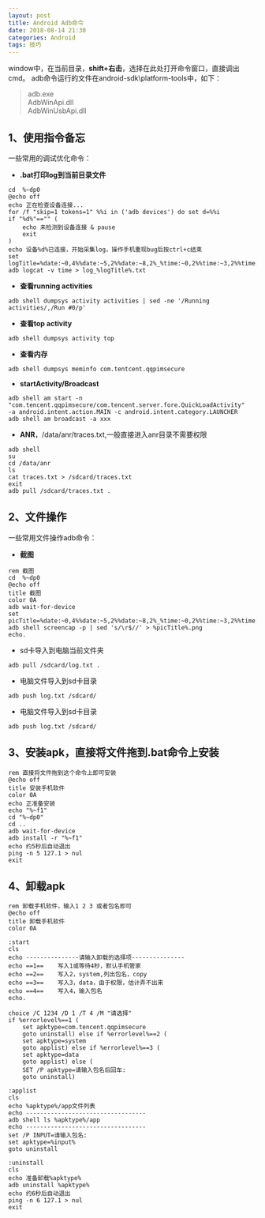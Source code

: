```yaml
---
layout: post
title: Android Adb命令
date: 2018-08-14 21:30
categories: Android
tags: 技巧
---
```


window中，在当前目录，**shift+右击**，选择在此处打开命令窗口，直接调出cmd。
adb命令运行的文件在android-sdk\platform-tools中，如下：
> adb.exe   
> AdbWinApi.dll  
> AdbWinUsbApi.dll


## 1、使用指令备忘   
一些常用的调试优化命令：

* **.bat打印log到当前目录文件**
```
cd  %~dp0
@echo off
echo 正在检查设备连接...
for /f "skip=1 tokens=1" %%i in ('adb devices') do set d=%%i
if "%d%"=="" (
    echo 未检测到设备连接 & pause
    exit
)
echo 设备%d%已连接，开始采集log，操作手机重现bug后按ctrl+c结束
set logTitle=%date:~0,4%%date:~5,2%%date:~8,2%_%time:~0,2%%time:~3,2%%time:~6,2%_%time:~9,2%
adb logcat -v time > log_%logTitle%.txt  
``` 
* **查看running activities**
```  
adb shell dumpsys activity activities | sed -ne '/Running activities/,/Run #0/p'
```  
* **查看top activity**
```  
adb shell dumpsys activity top
``` 
* **查看内存**
```  
adb shell dumpsys meminfo com.tentcent.qqpimsecure
``` 
* **startActivity/Broadcast**  
```  
adb shell am start -n "com.tencent.qqpimsecure/com.tencent.server.fore.QuickLoadActivity" 
-a android.intent.action.MAIN -c android.intent.category.LAUNCHER  
adb shell am broadcast -a xxx
```  
* **ANR**，/data/anr/traces.txt,一般直接进入anr目录不需要权限
```  
adb shell
su
cd /data/anr
ls
cat traces.txt > /sdcard/traces.txt
exit
adb pull /sdcard/traces.txt .
```  

## 2、文件操作    
一些常用文件操作adb命令：

* **截图**
```  
rem 截图
cd  %~dp0
@echo off
title 截图
color 0A
adb wait-for-device
set picTitle=%date:~0,4%%date:~5,2%%date:~8,2%_%time:~0,2%%time:~3,2%%time:~6,2%_%time:~9,2%
adb shell screencap -p | sed 's/\r$//' > %picTitle%.png
echo.
```  
* sd卡导入到电脑当前文件夹
``` 
adb pull /sdcard/log.txt .
``` 
* 电脑文件导入到sd卡目录
``` 
adb push log.txt /sdcard/
``` 
* 电脑文件导入到sd卡目录
``` 
adb push log.txt /sdcard/
```    

##  3、安装apk，直接将文件拖到.bat命令上安装
```  
rem 直接将文件拖到这个命令上即可安装
@echo off
title 安装手机软件
color 0A
echo 正准备安装
echo "%~f1"
cd "%~dp0"
cd ..
adb wait-for-device
adb install -r "%~f1"
echo 约5秒后自动退出
ping -n 5 127.1 > nul
exit
```   

## 4、卸载apk  
```   
rem 卸载手机软件，输入1 2 3 或者包名即可
@echo off
title 卸载手机软件
color 0A

:start
cls
echo ---------------请输入卸载的选择项---------------
echo ==1==    写入1或等待4秒，默认手机管家
echo ==2==    写入2，system,列出包名，copy
echo ==3==    写入3，data，由于权限，估计弄不出来
echo ==4==    写入4，输入包名
echo.

choice /C 1234 /D 1 /T 4 /M "请选择"
if %errorlevel%==1 (
    set apktype=com.tencent.qqpimsecure 
    goto uninstall) else if %errorlevel%==2 (
    set apktype=system
    goto applist) else if %errorlevel%==3 (
    set apktype=data
    goto applist) else (
    SET /P apktype=请输入包名后回车:
    goto uninstall)

:applist
cls
echo %apktype%/app文件列表
echo ----------------------------------
adb shell ls %apktype%/app
echo ----------------------------------
set /P INPUT=请输入包名:
set apktype=%input%
goto uninstall

:uninstall
cls
echo 准备卸载%apktype%
adb uninstall %apktype%
echo 约6秒后自动退出
ping -n 6 127.1 > nul
exit  
```   